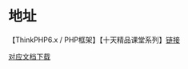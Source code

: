 #  地址

【ThinkPHP6.x / PHP框架】【十天精品课堂系列】[链接](https://www.bilibili.com/video/BV12E411y7u8?from=search&seid=3153471803661122204)

 [对应文档下载](https://yaoliuyang.lanzoui.com/ixfS1squhgh)

